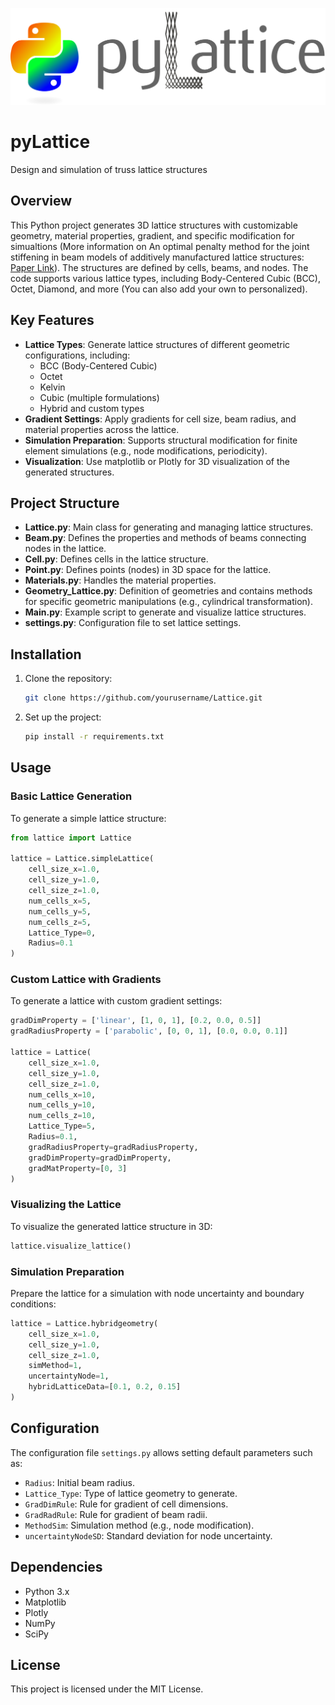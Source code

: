 ![pyLattice_logo](docs/pyLattice_logo.png)

# pyLattice
Design and simulation of truss lattice structures

## Overview

This Python project generates 3D lattice structures with customizable geometry, material properties, gradient, and 
specific modification for simualtions (More information on An optimal penalty method for the joint stiffening in 
beam models of additively manufactured lattice structures: [Paper Link](https://doi.org/10.1016/j.ijsolstr.2024.113107)). 
The structures are defined by cells, beams, and nodes. The code supports various lattice types, including Body-Centered Cubic (BCC), Octet, Diamond, and more (You can also add your own to personalized).

## Key Features
- **Lattice Types**: Generate lattice structures of different geometric configurations, including:
  - BCC (Body-Centered Cubic)
  - Octet
  - Kelvin
  - Cubic (multiple formulations)
  - Hybrid and custom types
- **Gradient Settings**: Apply gradients for cell size, beam radius, and material properties across the lattice.
- **Simulation Preparation**: Supports structural modification for finite element simulations (e.g., node modifications, periodicity).
- **Visualization**: Use matplotlib or Plotly for 3D visualization of the generated structures.

## Project Structure
- **Lattice.py**: Main class for generating and managing lattice structures.
- **Beam.py**: Defines the properties and methods of beams connecting nodes in the lattice.
- **Cell.py**: Defines cells in the lattice structure.
- **Point.py**: Defines points (nodes) in 3D space for the lattice.
- **Materials.py**: Handles the material properties.
- **Geometry_Lattice.py**: Definition of geometries and contains methods for specific geometric manipulations (e.g., cylindrical transformation).
- **Main.py**: Example script to generate and visualize lattice structures.
- **settings.py**: Configuration file to set lattice settings.

## Installation

1. Clone the repository:
   ```bash
   git clone https://github.com/yourusername/Lattice.git
   ```
2. Set up the project:
   ```bash
   pip install -r requirements.txt
   ```

## Usage

### Basic Lattice Generation
To generate a simple lattice structure:

```python
from lattice import Lattice

lattice = Lattice.simpleLattice(
    cell_size_x=1.0,
    cell_size_y=1.0,
    cell_size_z=1.0,
    num_cells_x=5,
    num_cells_y=5,
    num_cells_z=5,
    Lattice_Type=0,
    Radius=0.1
)
```

### Custom Lattice with Gradients
To generate a lattice with custom gradient settings:
```python
gradDimProperty = ['linear', [1, 0, 1], [0.2, 0.0, 0.5]]
gradRadiusProperty = ['parabolic', [0, 0, 1], [0.0, 0.0, 0.1]]

lattice = Lattice(
    cell_size_x=1.0, 
    cell_size_y=1.0, 
    cell_size_z=1.0, 
    num_cells_x=10, 
    num_cells_y=10, 
    num_cells_z=10,
    Lattice_Type=5, 
    Radius=0.1,
    gradRadiusProperty=gradRadiusProperty, 
    gradDimProperty=gradDimProperty,
    gradMatProperty=[0, 3]
)
```

### Visualizing the Lattice
To visualize the generated lattice structure in 3D:

```python
lattice.visualize_lattice()
```

### Simulation Preparation
Prepare the lattice for a simulation with node uncertainty and boundary conditions:
```python
lattice = Lattice.hybridgeometry(
    cell_size_x=1.0, 
    cell_size_y=1.0, 
    cell_size_z=1.0, 
    simMethod=1, 
    uncertaintyNode=1,
    hybridLatticeData=[0.1, 0.2, 0.15]
)
```

## Configuration

The configuration file `settings.py` allows setting default parameters such as:
- `Radius`: Initial beam radius.
- `Lattice_Type`: Type of lattice geometry to generate.
- `GradDimRule`: Rule for gradient of cell dimensions.
- `GradRadRule`: Rule for gradient of beam radii.
- `MethodSim`: Simulation method (e.g., node modification).
- `uncertaintyNodeSD`: Standard deviation for node uncertainty.

## Dependencies

- Python 3.x
- Matplotlib
- Plotly
- NumPy
- SciPy

## License

This project is licensed under the MIT License.
